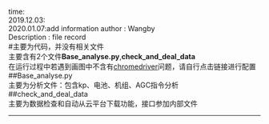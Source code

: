 time:  
2019.12.03:  
2020.01.07:add information
author : Wangby  
Description : file record  
#主要为代码，并没有相关文件  
主要含有2个文件**Base_analyse.py**,**check_and_deal_data**  
在运行过程中若遇到画图中不含有[chromedriver](https://sites.google.com/a/chromium.org/chromedriver/home)问题，请自行点击链接进行配置  
##Base_analyse.py  
主要为分析文件：包含kp、电池、机组、AGC指令分析  
##check_and_deal_data  
主要为数据检查和自动从云平台下载功能，接口参加内部文件  
***